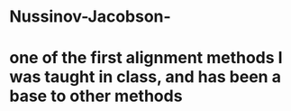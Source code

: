 # Nussinov-Jacobson-
# one of the first alignment methods I was taught in class, and has been a base to other methods
